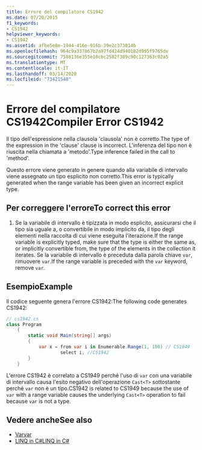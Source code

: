 ```yaml
---
title: Errore del compilatore CS1942
ms.date: 07/20/2015
f1_keywords:
- CS1942
helpviewer_keywords:
- CS1942
ms.assetid: afbe5e8e-1944-416e-916b-39e2c373814b
ms.openlocfilehash: 964c9a337867b2a97fd424d940182d995f9765de
ms.sourcegitcommit: 7588136e355e10cbc2582f389c90c127363c02a5
ms.translationtype: MT
ms.contentlocale: it-IT
ms.lasthandoff: 03/14/2020
ms.locfileid: "73421548"
---
```

# <a name="compiler-error-cs1942"></a><span data-ttu-id="9ce13-102">Errore del compilatore CS1942</span><span class="sxs-lookup"><span data-stu-id="9ce13-102">Compiler Error CS1942</span></span>

<span data-ttu-id="9ce13-103">Il tipo dell'espressione nella clausola 'clausola' non è corretto.</span><span class="sxs-lookup"><span data-stu-id="9ce13-103">The type of the expression in the 'clause' clause is incorrect.</span></span> <span data-ttu-id="9ce13-104">L'inferenza del tipo non è riuscita nella chiamata a 'metodo'.</span><span class="sxs-lookup"><span data-stu-id="9ce13-104">Type inference failed in the call to 'method'.</span></span>  
  
<span data-ttu-id="9ce13-105">Questo errore viene generato in genere quando alla variabile di intervallo viene assegnato un tipo esplicito non corretto.</span><span class="sxs-lookup"><span data-stu-id="9ce13-105">This error is typically generated when the range variable has been given an incorrect explicit type.</span></span>  

## <a name="to-correct-this-error"></a><span data-ttu-id="9ce13-106">Per correggere l'errore</span><span class="sxs-lookup"><span data-stu-id="9ce13-106">To correct this error</span></span>

1. <span data-ttu-id="9ce13-107">Se la variabile di intervallo è tipizzata in modo esplicito, assicurarsi che il tipo sia uguale a, o convertibile in modo implicito da, il tipo degli elementi nella raccolta di cui viene eseguita l'iterazione.</span><span class="sxs-lookup"><span data-stu-id="9ce13-107">If the range variable is explicitly typed, make sure that the type is either the same as, or implicitly convertible from, the type of the elements in the collection it iterates.</span></span> <span data-ttu-id="9ce13-108">Se la variabile di intervallo è preceduta dalla parola chiave `var`, rimuovere `var`.</span><span class="sxs-lookup"><span data-stu-id="9ce13-108">If the range variable is preceded with the `var` keyword, remove `var`.</span></span>  
  
## <a name="example"></a><span data-ttu-id="9ce13-109">Esempio</span><span class="sxs-lookup"><span data-stu-id="9ce13-109">Example</span></span>

<span data-ttu-id="9ce13-110">Il codice seguente genera l'errore CS1942:</span><span class="sxs-lookup"><span data-stu-id="9ce13-110">The following code generates CS1942:</span></span>  

```csharp
// cs1942.cs  
class Program  
    {  
        static void Main(string[] args)  
        {  
            var x = from var i in Enumerable.Range(1, 100) // CS1949  
                    select i; //CS1942  
        }  
    }  
```

<span data-ttu-id="9ce13-111">L'errore CS1942 è correlato a CS1949 perché l'uso di `var` con una variabile di intervallo causa l'esito negativo dell'operazione `Cast<T>` sottostante perché `var` non è un tipo.</span><span class="sxs-lookup"><span data-stu-id="9ce13-111">CS1942 is related to CS1949 because the use of `var` with a range variable causes the underlying `Cast<T>` operation to fail because `var` is not a type.</span></span>  
  
## <a name="see-also"></a><span data-ttu-id="9ce13-112">Vedere anche</span><span class="sxs-lookup"><span data-stu-id="9ce13-112">See also</span></span>

- [<span data-ttu-id="9ce13-113">Var</span><span class="sxs-lookup"><span data-stu-id="9ce13-113">var</span></span>](../keywords/var.md)
- [<span data-ttu-id="9ce13-114">LINQ in C#</span><span class="sxs-lookup"><span data-stu-id="9ce13-114">LINQ in C#</span></span>](../../linq/index.md)
